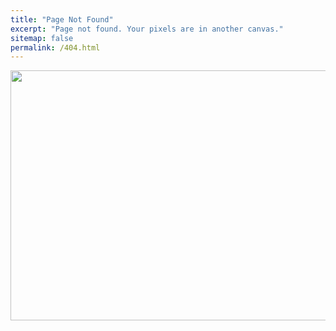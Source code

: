 ```yaml
---
title: "Page Not Found"
excerpt: "Page not found. Your pixels are in another canvas."
sitemap: false
permalink: /404.html
---
```


<center><img src = "https://cdn.clien.net/web/api/file/F01/12204564/221a6c7811486c.png?w=780&h=30000" width="600" height="400"></center>